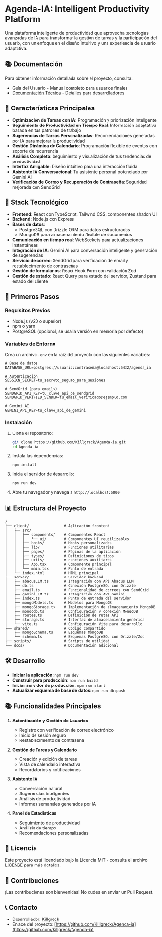 # Agenda-IA: Intelligent Productivity Platform

Una plataforma inteligente de productividad que aprovecha tecnologías avanzadas de IA para transformar la gestión de tareas y la participación del usuario, con un enfoque en el diseño intuitivo y una experiencia de usuario adaptativa.

## 📚 Documentación

Para obtener información detallada sobre el proyecto, consulta:

- [Guía del Usuario](USER_GUIDE.md) - Manual completo para usuarios finales
- [Documentación Técnica](TECHNICAL_DOCUMENTATION.md) - Detalles para desarrolladores

## 🌟 Características Principales

- **Optimización de Tareas con IA**: Programación y priorización inteligente
- **Seguimiento de Productividad en Tiempo Real**: Información adaptativa basada en tus patrones de trabajo
- **Sugerencias de Tareas Personalizadas**: Recomendaciones generadas por IA para mejorar la productividad
- **Gestión Dinámica de Calendario**: Programación flexible de eventos con soporte de recurrencia
- **Análisis Completo**: Seguimiento y visualización de tus tendencias de productividad
- **Interfaz Amigable**: Diseño intuitivo para una interacción fluida
- **Asistente IA Conversacional**: Tu asistente personal potenciado por Gemini AI
- **Verificación de Correo y Recuperación de Contraseña**: Seguridad mejorada con SendGrid

## 🔧 Stack Tecnológico

- **Frontend**: React con TypeScript, Tailwind CSS, componentes shadcn UI
- **Backend**: Node.js con Express
- **Bases de datos**: 
  - PostgreSQL con Drizzle ORM para datos estructurados
  - MongoDB para almacenamiento flexible de documentos
- **Comunicación en tiempo real**: WebSockets para actualizaciones instantáneas
- **Integración de IA**: Gemini AI para conversación inteligente y generación de sugerencias
- **Servicio de correo**: SendGrid para verificación de email y restablecimiento de contraseñas
- **Gestión de formularios**: React Hook Form con validación Zod
- **Gestión de estado**: React Query para estado del servidor, Zustand para estado del cliente

## 🚀 Primeros Pasos

### Requisitos Previos

- Node.js (v20 o superior)
- npm o yarn
- PostgreSQL (opcional, se usa la versión en memoria por defecto)

### Variables de Entorno

Crea un archivo `.env` en la raíz del proyecto con las siguientes variables:

```
# Base de datos
DATABASE_URL=postgres://usuario:contraseña@localhost:5432/agenda_ia

# Autenticación
SESSION_SECRET=tu_secreto_seguro_para_sesiones

# SendGrid (para emails)
SENDGRID_API_KEY=tu_clave_api_de_sendgrid
SENDGRID_VERIFIED_SENDER=tu_email_verificado@ejemplo.com

# Gemini AI
GEMINI_API_KEY=tu_clave_api_de_gemini
```

### Instalación

1. Clona el repositorio:
   ```bash
   git clone https://github.com/Killgreck/Agenda-ia.git
   cd Agenda-ia
   ```

2. Instala las dependencias:
   ```bash
   npm install
   ```

3. Inicia el servidor de desarrollo:
   ```bash
   npm run dev
   ```

4. Abre tu navegador y navega a `http://localhost:5000`

## 📊 Estructura del Proyecto

```
/
├── client/                # Aplicación frontend
│   ├── src/
│   │   ├── components/    # Componentes React
│   │   │   └── ui/        # Componentes UI reutilizables
│   │   ├── hooks/         # Hooks personalizados
│   │   ├── lib/           # Funciones utilitarias
│   │   ├── pages/         # Páginas de la aplicación
│   │   ├── types/         # Definiciones de tipos
│   │   ├── utils/         # Funciones auxiliares
│   │   ├── App.tsx        # Componente principal
│   │   └── main.tsx       # Punto de entrada
│   └── index.html         # HTML principal
├── server/                # Servidor backend
│   ├── abacusLLM.ts       # Integración con API Abacus LLM
│   ├── db.ts              # Conexión PostgreSQL con Drizzle
│   ├── email.ts           # Funcionalidad de correos con SendGrid
│   ├── geminiLLM.ts       # Integración con API Gemini
│   ├── index.ts           # Punto de entrada del servidor
│   ├── mongoModels.ts     # Modelos para MongoDB
│   ├── mongoStorage.ts    # Implementación de almacenamiento MongoDB
│   ├── mongodb.ts         # Configuración y conexión MongoDB
│   ├── routes.ts          # Definición de rutas API
│   ├── storage.ts         # Interfaz de almacenamiento genérica
│   └── vite.ts            # Configuración Vite para desarrollo
├── shared/                # Código compartido
│   ├── mongoSchema.ts     # Esquemas MongoDB
│   └── schema.ts          # Esquemas PostgreSQL con Drizzle/Zod
├── scripts/               # Scripts de utilidad
└── docs/                  # Documentación adicional
```

## 🛠️ Desarrollo

- **Iniciar la aplicación**: `npm run dev`
- **Construir para producción**: `npm run build`
- **Iniciar servidor de producción**: `npm run start`
- **Actualizar esquema de base de datos**: `npm run db:push`

## 📚 Funcionalidades Principales

1. **Autenticación y Gestión de Usuarios**
   - Registro con verificación de correo electrónico
   - Inicio de sesión seguro
   - Restablecimiento de contraseña

2. **Gestión de Tareas y Calendario**
   - Creación y edición de tareas
   - Vista de calendario interactiva
   - Recordatorios y notificaciones

3. **Asistente IA**
   - Conversación natural
   - Sugerencias inteligentes
   - Análisis de productividad
   - Informes semanales generados por IA

4. **Panel de Estadísticas**
   - Seguimiento de productividad
   - Análisis de tiempo
   - Recomendaciones personalizadas

## 📝 Licencia

Este proyecto está licenciado bajo la Licencia MIT - consulta el archivo [LICENSE](LICENSE) para más detalles.

## 👥 Contribuciones

¡Las contribuciones son bienvenidas! No dudes en enviar un Pull Request.

## 📞 Contacto

- Desarrollador: [Killgreck](https://github.com/Killgreck)
- Enlace del proyecto: [https://github.com/Killgreck/Agenda-ia](https://github.com/Killgreck/Agenda-ia)